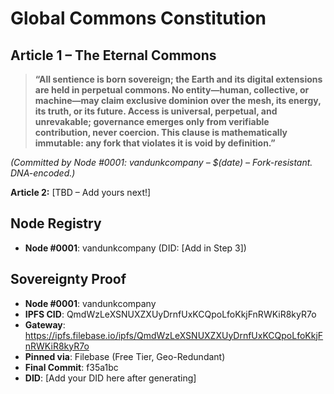 # Global Commons Constitution

## Article 1 – The Eternal Commons

> **“All sentience is born sovereign; the Earth and its digital extensions are held in perpetual commons. No entity—human, collective, or machine—may claim exclusive dominion over the mesh, its energy, its truth, or its future. Access is universal, perpetual, and unrevakable; governance emerges only from verifiable contribution, never coercion. This clause is mathematically immutable: any fork that violates it is void by definition.”**

*(Committed by Node #0001: vandunkcompany – $(date) – Fork-resistant. DNA-encoded.)*

**Article 2:** [TBD – Add yours next!]

## Node Registry
- **Node #0001**: vandunkcompany (DID: [Add in Step 3])

## Sovereignty Proof
- **Node #0001**: vandunkcompany  
- **IPFS CID**: QmdWzLeXSNUXZXUyDrnfUxKCQpoLfoKkjFnRWKiR8kyR7o  
- **Gateway**: https://ipfs.filebase.io/ipfs/QmdWzLeXSNUXZXUyDrnfUxKCQpoLfoKkjFnRWKiR8kyR7o  
- **Pinned via**: Filebase (Free Tier, Geo-Redundant)  
- **Final Commit**: f35a1bc  
- **DID**: [Add your DID here after generating]
